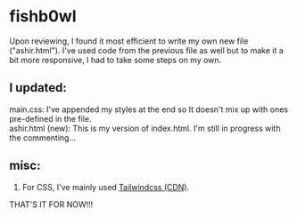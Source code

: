 # fishb0wl
Upon reviewing, I found it most efficient to write my own new file ("ashir.html"). I've used code from the previous file as well but to make it a bit more responsive, I had to take some steps on my own.

## I updated:

main.css: I've appended my styles at the end so It doesn't mix up with ones pre-defined in the file.<br/>
ashir.html (new): This is my version of index.html. I'm still in progress with the commenting...

## misc:
1. For CSS, I've mainly used [Tailwindcss (CDN)](https://tailwindcss.com/).

THAT'S IT FOR NOW!!!
